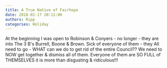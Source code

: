 ```yaml
---
title: A True Native of Fairhope
date: 2018-02-17 20:11:00
authors: Ripp
categories: Holiday
---
```


 At the beginning I was open to Robinson &amp; Conyers - no longer - they are into The 3 B's Burrell, Boone &amp;  Brown.   Sick of everyone of them - they All need to go - WHAT can we do to get rid of the entire Council??  We need to NOW get together &amp; dismiss all of them.  Everyone of them are SO FULL of THEMSELVES it is more than disgusting &amp; ridiculous!!!